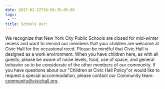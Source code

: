 ```yaml
---
date: 2017-02-22T16:58:35-05:00
tags:
 - ""
title: Schools Out!
---
```


We recognize that New York City Public Schools are closed for mid-winter recess and want to remind our members that your children are welcome at Civic Hall for the occasional need. Please be mindful that Civic Hall is designed as a work environment. When you have children here, as with all guests, please be aware of noise levels, food, use of space, and general behavior so to be considerate of the other members of our community. If you have questions about our "Children at Civic Hall Policy"or would like to request a special accommodation, please contact our Community team: <community@civichall.org>.
